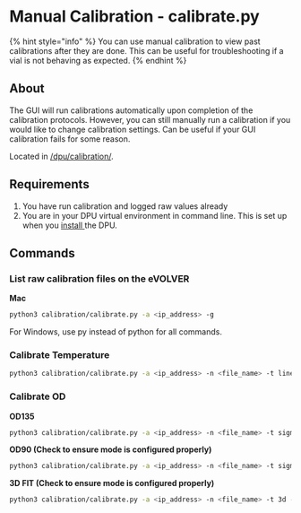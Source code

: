 # Manual Calibration - calibrate.py

{% hint style="info" %}
You can use manual calibration to view past calibrations after they are done. This can be useful for troubleshooting if a vial is not behaving as expected.
{% endhint %}

## About

The GUI will run calibrations automatically upon completion of the calibration protocols. However, you can still manually run a calibration if you would like to change calibration settings. Can be useful if your GUI calibration fails for some reason.

Located in [/dpu/calibration/](https://github.com/FYNCH-BIO/dpu/tree/master/calibration).

## Requirements

1. You have run calibration and logged raw values already
2. You are in your DPU virtual environment in command line. This is set up when you [install ](../software-installation/dpu-installation.md)the DPU.

## Commands

### List raw calibration files on the eVOLVER

**Mac**

```sh
python3 calibration/calibrate.py -a <ip_address> -g
```

For Windows, use py instead of python for all commands.

### Calibrate Temperature

```sh
python3 calibration/calibrate.py -a <ip_address> -n <file_name> -t linear -f <name_after_fit> -p temp
```

### Calibrate OD

**OD135**

```sh
python3 calibration/calibrate.py -a <ip_address> -n <file_name> -t sigmoid -f <name_after_fit> -p od_135
```

**OD90 (Check to ensure mode is configured properly)**

```sh
python3 calibration/calibrate.py -a <ip_address> -n <file_name> -t sigmoid -f <name_after_fit> -p od_90
```

**3D FIT (Check to ensure mode is configured properly)**

```sh
python3 calibration/calibrate.py -a <ip_address> -n <file_name> -t 3d -f <name_after_fit> -p od_90,od_135

```
